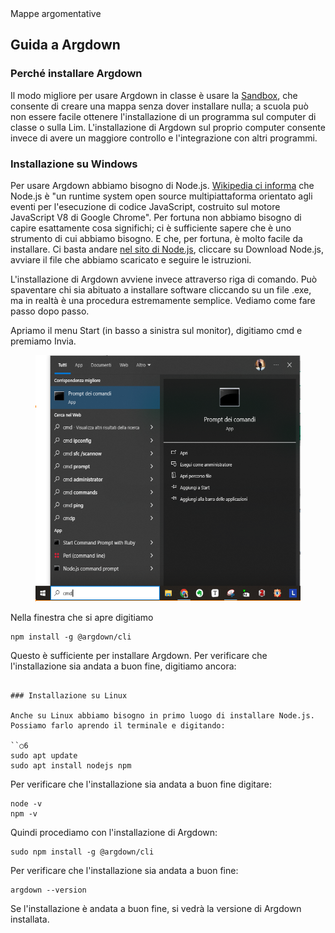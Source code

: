 <div class="button orange">
Mappe argomentative
</div>

## Guida a Argdown

### Perché installare Argdown

Il modo migliore per usare Argdown in classe è usare la [Sandbox](https://argdown.org/sandbox/html), che consente di creare una mappa senza dover installare nulla; a scuola può non essere facile ottenere l'installazione di un programma sul computer di classe o sulla Lim. L'installazione di Argdown sul proprio computer consente invece di avere un maggiore controllo e l'integrazione con altri programmi.

### Installazione su Windows

Per usare Argdown abbiamo bisogno di Node.js. [Wikipedia ci informa](https://it.wikipedia.org/wiki/Node.js) che Node.js è "un runtime system open source multipiattaforma orientato agli eventi per l'esecuzione di codice JavaScript, costruito sul motore JavaScript V8 di Google Chrome". Per fortuna non abbiamo bisogno di capire esattamente cosa significhi; ci è sufficiente sapere che è uno strumento di cui abbiamo bisogno. E che, per fortuna, è molto facile da installare. Ci basta andare [nel sito di Node.js](https://nodejs.org/en/), cliccare su Download Node.js, avviare il file che abbiamo scaricato e seguire le istruzioni.

L'installazione di Argdown avviene invece attraverso riga di comando. Può spaventare chi sia abituato a installare software cliccando su un file .exe, ma in realtà è una procedura estremamente semplice.
Vediamo come fare passo dopo passo.

Apriamo il menu Start (in basso a sinistra sul monitor), digitiamo cmd e premiamo Invia. 
<figure>
  <img src="immagini/cmd.png">
</figure>

Nella finestra che si apre digitiamo

```
npm install -g @argdown/cli
```

Questo è sufficiente per installare Argdown. Per verificare che l'installazione sia andata a buon fine, digitiamo ancora:

```

### Installazione su Linux

Anche su Linux abbiamo bisogno in primo luogo di installare Node.js. Possiamo farlo aprendo il terminale e digitando:

``○6
sudo apt update
sudo apt install nodejs npm
```

Per verificare che l'installazione sia andata a buon fine digitare:

```
node -v
npm -v
```

Quindi procediamo con l'installazione di Argdown:

```
sudo npm install -g @argdown/cli
```

Per verificare che l'installazione sia andata a buon fine:

```
argdown --version
```

Se l'installazione è andata a buon fine, si vedrà la versione di Argdown installata.

